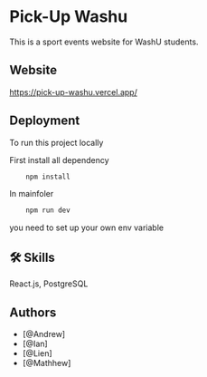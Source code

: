 
# Pick-Up Washu

 This is a sport events website for WashU students. 
## Website

https://pick-up-washu.vercel.app/

## Deployment

To run this project locally

First install all dependency
```bash
    npm install
```

In mainfoler
```bash
    npm run dev
```

you need to set up your own env variable

## 🛠 Skills
React.js, PostgreSQL


## Authors
- [@Andrew]
- [@Ian]
- [@Lien]
- [@Mathhew]
